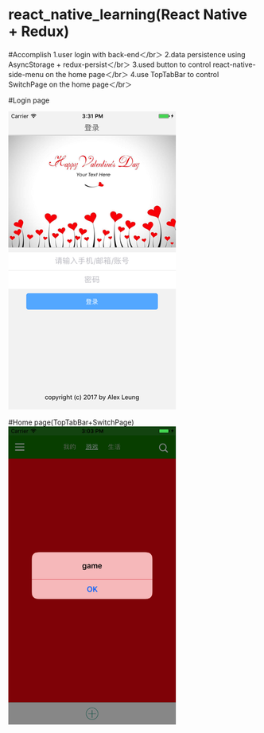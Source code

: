 # react_native_learning(React Native + Redux)

#Accomplish
1.user login with back-end＜/br＞
2.data persistence using AsyncStorage + redux-persist＜/br＞
3.used button to control react-native-side-menu on the home page＜/br＞
4.use TopTabBar to control SwitchPage on the home page＜/br＞

#Login page
  
<img src="https://github.com/a2824256/react_native_learning/blob/master/screenshots/login.png" width = "337" height = "600" alt="LoginPage"/>

#Home page(TopTabBar+SwitchPage)
<img src="https://github.com/a2824256/react_native_learning/blob/master/screenshots/game.png" width = "337" height = "600" alt="GamePage"/>
